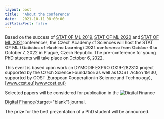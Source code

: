 ```yaml
---
layout: post
title:  "About the conference"
date:   2021-10-11 08:00:00
isStaticPost: false
---
```


Based on the success of [STAT OF ML 2019](https://barunik.github.io/Prague2019/), [STAT OF ML 2020](https://barunik.github.io/Prague2020/) and [STAT OF ML 2021](https://barunik.github.io/Prague2021/)conferences, the Czech Academy of Sciences will host the STAT OF ML (Statistics of Machine Learning) 2022 conference from October 6 to October 7, 2022 in Prague, Czech Republic. The pre-conference for young PhD students will take place on October 6, 2022.

This event is based upon work on DYMODIF EXPRO GX19-28231X project supported by the Czech Science Foundation as well as COST Action 19130, supported by COST (European Cooperation in Science and Technology), [www.cost.eu](www.cost.eu))

Selected papers will be considered for publication in the ![Digital Finance](https://media.springernature.com/w184/springer-static/cover/journal/42521.jpg)

[Digital Finance](https://www.springer.com/finance/journal/42521){:target="blank"} journal.

The prize for the best prezentation of a PhD student will be announced.
